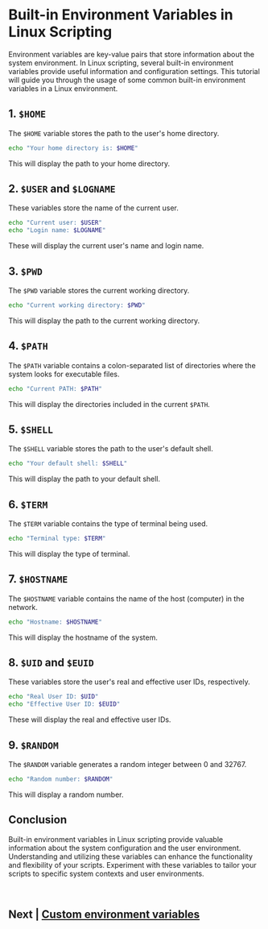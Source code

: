 
# Built-in Environment Variables in Linux Scripting

Environment variables are key-value pairs that store information about the system environment. In Linux scripting, several built-in environment variables provide useful information and configuration settings. This tutorial will guide you through the usage of some common built-in environment variables in a Linux environment.

## 1. `$HOME`

The `$HOME` variable stores the path to the user's home directory.

```bash
echo "Your home directory is: $HOME"
```

This will display the path to your home directory.

## 2. `$USER` and `$LOGNAME`

These variables store the name of the current user.

```bash
echo "Current user: $USER"
echo "Login name: $LOGNAME"
```

These will display the current user's name and login name.

## 3. `$PWD`

The `$PWD` variable stores the current working directory.

```bash
echo "Current working directory: $PWD"
```

This will display the path to the current working directory.

## 4. `$PATH`

The `$PATH` variable contains a colon-separated list of directories where the system looks for executable files.

```bash
echo "Current PATH: $PATH"
```

This will display the directories included in the current `$PATH`.

## 5. `$SHELL`

The `$SHELL` variable stores the path to the user's default shell.

```bash
echo "Your default shell: $SHELL"
```

This will display the path to your default shell.

## 6. `$TERM`

The `$TERM` variable contains the type of terminal being used.

```bash
echo "Terminal type: $TERM"
```

This will display the type of terminal.

## 7. `$HOSTNAME`

The `$HOSTNAME` variable contains the name of the host (computer) in the network.

```bash
echo "Hostname: $HOSTNAME"
```

This will display the hostname of the system.

## 8. `$UID` and `$EUID`

These variables store the user's real and effective user IDs, respectively.

```bash
echo "Real User ID: $UID"
echo "Effective User ID: $EUID"
```

These will display the real and effective user IDs.

## 9. `$RANDOM`

The `$RANDOM` variable generates a random integer between 0 and 32767.

```bash
echo "Random number: $RANDOM"
```

This will display a random number.

## Conclusion

Built-in environment variables in Linux scripting provide valuable information about the system configuration and the user environment. Understanding and utilizing these variables can enhance the functionality and flexibility of your scripts. Experiment with these variables to tailor your scripts to specific system contexts and user environments.

<br>

## Next | [Custom environment variables]()
